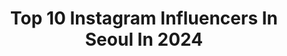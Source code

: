 ---
title: Top 10 Instagram Influencers In Seoul In 2024
description: >-
  Find top Instagram influencers in Seoul in 2024. Most popular hashtags: #seoul #korea #lifeinkorea.
platform: Instagram
hits: 574
text_top: See the top-rated Instagram accounts on inBeat.
text_bottom: Our database has 574 Instagram influencers like this in Seoul, South Korea for you to contact.
profiles:
  - username: "seungjin_yang_"
    fullname: >-
      Seungjin Yang
    bio: >-
      Seoul
    location: "South Korea"
    followers: 35539
    engagement: 682
    commentsToLikes: 0.010335
    id: ck6tydwmf36330j71i3dco0a4
    verified: false
    hashtags: "#stool, #seungjinyang, #furniture, #balloons"
  - username: "_kwangho_lee"
    fullname: >-
      Kwangho Lee
    bio: >-
      SEOUL
    location: "South Korea"
    followers: 21565
    engagement: 289
    commentsToLikes: 0.005854
    id: ck0u20uzzyi6k0i19k2wmsgf6
    verified: false
    hashtags: "#studio, #leeahngallery, #composition, #blue"
  - username: "seoul.back"
    fullname: >-
      Seoul
    bio: >-
      Sharing the best moments captured in Seoul. Tag @Seoul.back for a chance to be featured! 🇰🇷
    location: "South Korea"
    followers: 11987
    engagement: 1342
    commentsToLikes: 0.020189
    id: ck5hj7y56g6540i11a463lnc1
    verified: false
    hashtags: ""
  - username: "kimbabfamily.official"
    fullname: >-
      Kimbab Family
    bio: >-
      Official Account Korean appa 🇰🇷 Indonesian mama 🇮🇩 👧🏻🧒🏻👦🏻 💝 우리 가족 화이팅!💪 📍Seoul, South Korea 2,7M+ subscribers on YouTube ❣️ More about us ⤵️
    location: "South Korea"
    followers: 853238
    engagement: 596
    commentsToLikes: 0.005523
    id: ck8td4qlj1v5l0j78mygts8xy
    verified: false
    hashtags: "#tokyotrip, #kimbabfamily, #klkf2023, #schoollife"
  - username: "priscillakwon"
    fullname: >-
      priscillakwon
    bio: >-
      📨reachpriscillakwon@gmail.com TikTok (900k+) YouTube (200k+) 📍washington dc&seoul
    location: "South Korea"
    followers: 191169
    engagement: 1307
    commentsToLikes: 0.014609
    id: cl4f68ci5piri0i23yioq88h4
    verified: false
    hashtags: "#lisa, #seoul, #bornpinkworldtour, #explorekorea"
  - username: "sandra_ssong"
    fullname: >-
      Sasha Song 모델|유튜버🇰🇷
    bio: >-
      서울/Seoul 🇰🇷📍 290만명 유튜버 ,모델 📸 광고,촬영문의 / Business ⬇️ sasha_song@naver.com
    location: "South Korea"
    followers: 686415
    engagement: 599
    commentsToLikes: 0.008739
    id: ck8t8gcnikdal0j7833hnrq5k
    verified: false
    hashtags: "#koreanstyle, #koreanmodel, #model, #osaka"
  - username: "2hearts1seoul"
    fullname: >-
      Kyuho & Sarah | Life in Korea
    bio: >-
      Korean / Canadian 🇰🇷/🇨🇦 200k on YouTube 🎥 Business 📩 2hearts1seoul@gmail.com 📍Seoul
    location: "South Korea"
    followers: 36779
    engagement: 417
    commentsToLikes: 0.013889
    id: ck9ha6ugcbee70j78drjstf1r
    verified: false
    hashtags: "#cherryblossoms, #korea, #lifeinkorea, #seoul"
  - username: "biancakartika"
    fullname: >-
      Bianca Kartika | 비앙카 🇮🇩
    bio: >-
      📍 Seoul 🇰🇷 🎓 Korean Government Scholarship Awardee 💌 Inquiries +6282124209617 (Brand) | +6285694112355 (UMKM)
    location: "South Korea"
    followers: 940182
    engagement: 928
    commentsToLikes: 0.009035
    id: clnjmt5dso4xc0j08en543fbn
    verified: false
    hashtags: "#shebeautyglobal, #bajulebaran, #kronikelxbiancakartika, #ramadhan"
  - username: "niko_seoul"
    fullname: >-
      니코
    bio: >-
      FREELANCER living in Seoul 🇰🇷 #모델문의 DM ✍🏼 #프리랜서모델니코
    location: "South Korea"
    followers: 5372
    engagement: 501
    commentsToLikes: 0.027126
    id: ckap57qwfajx70i78ox45r9x5
    verified: false
    hashtags: "#fashion, #barbie, #roadcycling, #namsantower"
  - username: "ridwanibrahim_"
    fullname: >-
      R I D W A N 🌏
    bio: >-
      🇸🇴 Seoul📍 MA @sintesemgt @elitenyc @selectmodellondon @selectmodelparis @modelwerk @sightmanagement @shsenter
    location: "South Korea"
    followers: 18791
    engagement: 742
    commentsToLikes: 0.010488
    id: ck1373afb9jy90i19likt68ss
    verified: false
    hashtags: "#tb"
---